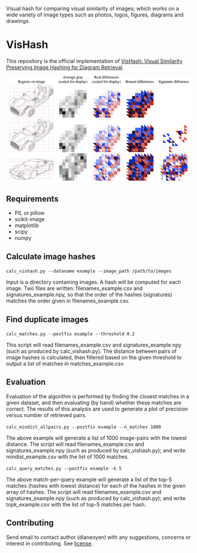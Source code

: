 Visual hash for comparing visual similarity of images; which works on a wide variety of image types such as photos, logos, figures, diagrams and drawings.

# VisHash
This repository is the official implementation of [VisHash: Visual Similarity Preserving Image Hashing for
Diagram Retrieval](https://doi.org/10.1117/12.2594720).

![Figure from paper depicting example of relative brightness of regions on three drawings of toy cars.](vishash_teaser.png)

## Requirements

* PIL or pillow
* scikit-image
* matplotlib
* scipy
* numpy

## Calculate image hashes
`calc_vishash.py --dataname example --image_path /path/to/images
`

Input is a directory containing images. A hash will be computed for each image. Two files are written: filenames_example.csv and signatures_example.npy, so that the order of the hashes (signatures) matches the order given in filenames_example.csv.

## Find duplicate images
`calc_matches.py --postfix example --threshold 0.2
`

This script will read filenames_example.csv and signatures_example.npy (such as produced by calc_vishash.py). The distance between pairs of image hashes is calculated, then filtered based on the given threshold to output a list of matches in matches_example.csv.


## Evaluation
Evaluation of the algorithm is performed by finding the closest matches in a given dataset, and then evaluating (by hand) whether these matches are correct. The results of this analysis are used to generate a plot of precision versus number of retrieved pairs.

`calc_mindist_allpairs.py --postfix example --n_matches 1000
`

The above example will generate a list of 1000 image-pairs with the lowest distance. The script will read filenames_example.csv and signatures_example.npy (such as produced by calc_vishash.py); and write mindist_example.csv with the list of 1000 matches.

`calc_query_matches.py --postfix example -k 5
`

The above match-per-query example will generate a list of the top-5 matches (hashes with lowest distance) for each of the hashes in the given array of hashes. The script will read filenames_example.csv and signatures_example.npy (such as produced by calc_vishash.py); and write topk_example.csv with the list of top-5 matches per hash.


## Contributing
Send email to contact author (dianeoyen) with any suggestions, concerns or interest in contributing. See [license](LICENSE).
